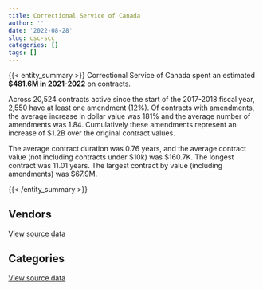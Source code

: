 ```yaml
---
title: Correctional Service of Canada
author: ''
date: '2022-08-28'
slug: csc-scc
categories: []
tags: []
---
```


<script src="/rmarkdown-libs/htmlwidgets/htmlwidgets.js"></script>
<link href="/rmarkdown-libs/datatables-css/datatables-crosstalk.css" rel="stylesheet" />
<script src="/rmarkdown-libs/datatables-binding/datatables.js"></script>
<script src="/rmarkdown-libs/jquery/jquery-3.6.0.min.js"></script>
<link href="/rmarkdown-libs/dt-core-bootstrap/css/dataTables.bootstrap.min.css" rel="stylesheet" />
<link href="/rmarkdown-libs/dt-core-bootstrap/css/dataTables.bootstrap.extra.css" rel="stylesheet" />
<script src="/rmarkdown-libs/dt-core-bootstrap/js/jquery.dataTables.min.js"></script>
<script src="/rmarkdown-libs/dt-core-bootstrap/js/dataTables.bootstrap.min.js"></script>
<link href="/rmarkdown-libs/crosstalk/css/crosstalk.min.css" rel="stylesheet" />
<script src="/rmarkdown-libs/crosstalk/js/crosstalk.min.js"></script>
<script src="/rmarkdown-libs/htmlwidgets/htmlwidgets.js"></script>
<link href="/rmarkdown-libs/datatables-css/datatables-crosstalk.css" rel="stylesheet" />
<script src="/rmarkdown-libs/datatables-binding/datatables.js"></script>
<script src="/rmarkdown-libs/jquery/jquery-3.6.0.min.js"></script>
<link href="/rmarkdown-libs/dt-core-bootstrap/css/dataTables.bootstrap.min.css" rel="stylesheet" />
<link href="/rmarkdown-libs/dt-core-bootstrap/css/dataTables.bootstrap.extra.css" rel="stylesheet" />
<script src="/rmarkdown-libs/dt-core-bootstrap/js/jquery.dataTables.min.js"></script>
<script src="/rmarkdown-libs/dt-core-bootstrap/js/dataTables.bootstrap.min.js"></script>
<link href="/rmarkdown-libs/crosstalk/css/crosstalk.min.css" rel="stylesheet" />
<script src="/rmarkdown-libs/crosstalk/js/crosstalk.min.js"></script>

{{< entity_summary >}}
Correctional Service of Canada spent an estimated **\$481.6M in 2021-2022** on contracts.

Across 20,524 contracts active since the start of the 2017-2018 fiscal year, 2,550 have at least one amendment (12%). Of contracts with amendments, the average increase in dollar value was 181% and the average number of amendments was 1.84. Cumulatively these amendments represent an increase of \$1.2B over the original contract values.

The average contract duration was 0.76 years, and the average contract value (not including contracts under \$10k) was \$160.7K. The longest contract was 11.01 years. The largest contract by value (including amendments) was \$67.9M.

{{< /entity_summary >}}

## Vendors

<div id="htmlwidget-1" style="width:100%;height:auto;" class="datatables html-widget"></div>
<script type="application/json" data-for="htmlwidget-1">{"x":{"style":"bootstrap","filter":"none","vertical":false,"data":[["<a href=\"/vendors/73719_newfoundland_labrador/\">73719 NEWFOUNDLAND LABRADOR<\/a>","<a href=\"/vendors/abco_maintenance_systems/\">ABCO MAINTENANCE SYSTEMS<\/a>","<a href=\"/vendors/adapt_pharma_canada/\">ADAPT PHARMA CANADA<\/a>","<a href=\"/vendors/advanced_paramedic/\">ADVANCED PARAMEDIC<\/a>","<a href=\"/vendors/aim_health_group/\">AIM HEALTH GROUP<\/a>","<a href=\"/vendors/air_inuit/\">AIR INUIT<\/a>","<a href=\"/vendors/alberta_seventh_step_society/\">ALBERTA SEVENTH STEP SOCIETY<\/a>","<a href=\"/vendors/anixter_canada/\">ANIXTER CANADA<\/a>","<a href=\"/vendors/apron_fuel_services/\">APRON FUEL SERVICES<\/a>","<a href=\"/vendors/asokan_business_interiors/\">ASOKAN BUSINESS INTERIORS<\/a>","<a href=\"/vendors/atlantic_roofers/\">ATLANTIC ROOFERS<\/a>","<a href=\"/vendors/av_tech/\">AV TECH<\/a>","<a href=\"/vendors/bargreen_ellingson/\">BARGREEN ELLINGSON<\/a>","<a href=\"/vendors/bgla/\">BGLA<\/a>","<a href=\"/vendors/brandt_tractor/\">BRANDT TRACTOR<\/a>","<a href=\"/vendors/breton_michel_md/\">BRETON MICHEL MD<\/a>","<a href=\"/vendors/bridges_of_canada/\">BRIDGES OF CANADA<\/a>","<a href=\"/vendors/brookfield_global_integrated_solutions/\">BROOKFIELD GLOBAL INTEGRATED SOLUTIONS<\/a>","<a href=\"/vendors/bureau_nathalie/\">BUREAU NATHALIE<\/a>","<a href=\"/vendors/buttcon/\">BUTTCON<\/a>","<a href=\"/vendors/cache_computer_consulting/\">CACHE COMPUTER CONSULTING<\/a>","<a href=\"/vendors/cansel_survey_equipment/\">CANSEL SURVEY EQUIPMENT<\/a>","<a href=\"/vendors/carmichael_engineering/\">CARMICHAEL ENGINEERING<\/a>","<a href=\"/vendors/catholic_social_services/\">CATHOLIC SOCIAL SERVICES<\/a>","<a href=\"/vendors/cbci_telecom/\">CBCI TELECOM<\/a>","<a href=\"/vendors/charron_human_resources/\">CHARRON HUMAN RESOURCES<\/a>","<a href=\"/vendors/chef_brandz/\">CHEF BRANDZ<\/a>","<a href=\"/vendors/chevron/\">CHEVRON<\/a>","<a href=\"/vendors/circle_of_eagles_lodge_society/\">CIRCLE OF EAGLES LODGE SOCIETY<\/a>","<a href=\"/vendors/cnw_group/\">CNW GROUP<\/a>","<a href=\"/vendors/colliers_project_leaders/\">COLLIERS PROJECT LEADERS<\/a>","<a href=\"/vendors/columbia_fuels/\">COLUMBIA FUELS<\/a>","<a href=\"/vendors/concept_controls/\">CONCEPT CONTROLS<\/a>","<a href=\"/vendors/connective_support_society/\">CONNECTIVE SUPPORT SOCIETY<\/a>","<a href=\"/vendors/construction_jessiko/\">CONSTRUCTION JESSIKO<\/a>","<a href=\"/vendors/convergint_technologies/\">CONVERGINT TECHNOLOGIES<\/a>","<a href=\"/vendors/crc_cure_labelle/\">CRC CURE LABELLE<\/a>","<a href=\"/vendors/csdc_systems/\">CSDC SYSTEMS<\/a>","<a href=\"/vendors/ctoms/\">CTOMS<\/a>","<a href=\"/vendors/cullen_diesel_power/\">CULLEN DIESEL POWER<\/a>","<a href=\"/vendors/cummins_canada/\">CUMMINS CANADA<\/a>","<a href=\"/vendors/d_doyle_installations/\">D DOYLE INSTALLATIONS<\/a>","<a href=\"/vendors/dalian_enterprises/\">DALIAN ENTERPRISES<\/a>","<a href=\"/vendors/delco_automation/\">DELCO AUTOMATION<\/a>","<a href=\"/vendors/dismas_society/\">DISMAS SOCIETY<\/a>","<a href=\"/vendors/dr_mandeep_saini/\">DR MANDEEP SAINI<\/a>","<a href=\"/vendors/dr_s_iskander/\">DR S ISKANDER<\/a>","<a href=\"/vendors/dynabook_canada/\">DYNABOOK CANADA<\/a>","<a href=\"/vendors/dynacare/\">DYNACARE<\/a>","<a href=\"/vendors/eclipsys_solutions/\">ECLIPSYS SOLUTIONS<\/a>","<a href=\"/vendors/elizabeth_fry_society/\">ELIZABETH FRY SOCIETY<\/a>","<a href=\"/vendors/fast_track_staffing/\">FAST TRACK STAFFING<\/a>","<a href=\"/vendors/fca_canada/\">FCA CANADA<\/a>","<a href=\"/vendors/federal_express_canada/\">FEDERAL EXPRESS CANADA<\/a>","<a href=\"/vendors/finning_international/\">FINNING INTERNATIONAL<\/a>","<a href=\"/vendors/flex_knit/\">FLEX KNIT<\/a>","<a href=\"/vendors/flynn_canada/\">FLYNN CANADA<\/a>","<a href=\"/vendors/fondation_carrefour_nouveau_monde/\">FONDATION CARREFOUR NOUVEAU MONDE<\/a>","<a href=\"/vendors/forrester_research/\">FORRESTER RESEARCH<\/a>","<a href=\"/vendors/frecon_construction/\">FRECON CONSTRUCTION<\/a>","<a href=\"/vendors/freebalance/\">FREEBALANCE<\/a>","<a href=\"/vendors/g4s_security_services/\">G4S SECURITY SERVICES<\/a>","<a href=\"/vendors/gap_wireless/\">GAP WIRELESS<\/a>","<a href=\"/vendors/garda_security_group/\">GARDA SECURITY GROUP<\/a>","<a href=\"/vendors/gartner/\">GARTNER<\/a>","<a href=\"/vendors/general_electric_canada/\">GENERAL ELECTRIC CANADA<\/a>","<a href=\"/vendors/general_motors/\">GENERAL MOTORS<\/a>","<a href=\"/vendors/george_courey/\">GEORGE COUREY<\/a>","<a href=\"/vendors/glaxosmithkline/\">GLAXOSMITHKLINE<\/a>","<a href=\"/vendors/glencairn_educational_services/\">GLENCAIRN EDUCATIONAL SERVICES<\/a>","<a href=\"/vendors/global_knowledge/\">GLOBAL KNOWLEDGE<\/a>","<a href=\"/vendors/global_upholstery/\">GLOBAL UPHOLSTERY<\/a>","<a href=\"/vendors/graham_construction/\">GRAHAM CONSTRUCTION<\/a>","<a href=\"/vendors/greg_van_wyk_professional/\">GREG VAN WYK PROFESSIONAL<\/a>","<a href=\"/vendors/harnois_energies/\">HARNOIS ENERGIES<\/a>","<a href=\"/vendors/hitrac/\">HITRAC<\/a>","<a href=\"/vendors/holland_college/\">HOLLAND COLLEGE<\/a>","<a href=\"/vendors/houle_electric/\">HOULE ELECTRIC<\/a>","<a href=\"/vendors/house_of_hope/\">HOUSE OF HOPE<\/a>","<a href=\"/vendors/ifathom/\">IFATHOM<\/a>","<a href=\"/vendors/indivior_uk/\">INDIVIOR UK<\/a>","<a href=\"/vendors/info_tech_research_group/\">INFO TECH RESEARCH GROUP<\/a>","<a href=\"/vendors/instrux_media/\">INSTRUX MEDIA<\/a>","<a href=\"/vendors/integrated_distribution_systems/\">INTEGRATED DISTRIBUTION SYSTEMS<\/a>","<a href=\"/vendors/inter_outaouais/\">INTER OUTAOUAIS<\/a>","<a href=\"/vendors/irving_oil/\">IRVING OIL<\/a>","<a href=\"/vendors/it_net_consultants/\">IT NET CONSULTANTS<\/a>","<a href=\"/vendors/j_l_richards_associates/\">J L RICHARDS ASSOCIATES<\/a>","<a href=\"/vendors/jemtec/\">JEMTEC<\/a>","<a href=\"/vendors/jht_defense/\">JHT DEFENSE<\/a>","<a href=\"/vendors/john_howard_society/\">JOHN HOWARD SOCIETY<\/a>","<a href=\"/vendors/joseph_elie/\">JOSEPH ELIE<\/a>","<a href=\"/vendors/kenn_borek_air/\">KENN BOREK AIR<\/a>","<a href=\"/vendors/kia_canada/\">KIA CANADA<\/a>","<a href=\"/vendors/kinghaven_peardonville_house_society/\">KINGHAVEN PEARDONVILLE HOUSE SOCIETY<\/a>","<a href=\"/vendors/konica_minolta_business_solutions/\">KONICA MINOLTA BUSINESS SOLUTIONS<\/a>","<a href=\"/vendors/kubota_canada/\">KUBOTA CANADA<\/a>","<a href=\"/vendors/larch_half_way_house_of_sudbury/\">LARCH HALF WAY HOUSE OF SUDBURY<\/a>","<a href=\"/vendors/lemay/\">LEMAY<\/a>","<a href=\"/vendors/les_traiteurs_bytown_catering/\">LES TRAITEURS BYTOWN CATERING<\/a>","<a href=\"/vendors/lesage_david_dr/\">LESAGE DAVID DR<\/a>","<a href=\"/vendors/macewen_petroleum/\">MACEWEN PETROLEUM<\/a>","<a href=\"/vendors/magal_s3_canada/\">MAGAL S3 CANADA<\/a>","<a href=\"/vendors/maison_charlemagne/\">MAISON CHARLEMAGNE<\/a>","<a href=\"/vendors/maison_cross_roads_de_la_societe/\">MAISON CROSS ROADS DE LA SOCIETE<\/a>","<a href=\"/vendors/maison_decision_house/\">MAISON DECISION HOUSE<\/a>","<a href=\"/vendors/maison_jeun_aide/\">MAISON JEUN AIDE<\/a>","<a href=\"/vendors/maison_joins_toi/\">MAISON JOINS TOI<\/a>","<a href=\"/vendors/maison_painchaud/\">MAISON PAINCHAUD<\/a>","<a href=\"/vendors/maplesoft_consulting/\">MAPLESOFT CONSULTING<\/a>","<a href=\"/vendors/maritime_fence/\">MARITIME FENCE<\/a>","<a href=\"/vendors/maritime_fuels/\">MARITIME FUELS<\/a>","<a href=\"/vendors/mckesson_canada/\">MCKESSON CANADA<\/a>","<a href=\"/vendors/mcknight_enterprises/\">MCKNIGHT ENTERPRISES<\/a>","<a href=\"/vendors/meewasinota_crf/\">MEEWASINOTA CRF<\/a>","<a href=\"/vendors/mega_tech/\">MEGA TECH<\/a>","<a href=\"/vendors/merck_frosst/\">MERCK FROSST<\/a>","<a href=\"/vendors/mitsubishi_motor_sales/\">MITSUBISHI MOTOR SALES<\/a>","<a href=\"/vendors/mnp/\">MNP<\/a>","<a href=\"/vendors/modern_construction/\">MODERN CONSTRUCTION<\/a>","<a href=\"/vendors/murrays_windermere_gardens/\">MURRAYS WINDERMERE GARDENS<\/a>","<a href=\"/vendors/native_clan_organization/\">NATIVE CLAN ORGANIZATION<\/a>","<a href=\"/vendors/nav_canada/\">NAV CANADA<\/a>","<a href=\"/vendors/neuroscope/\">NEUROSCOPE<\/a>","<a href=\"/vendors/nissan_canada/\">NISSAN CANADA<\/a>","<a href=\"/vendors/nordmec_construction/\">NORDMEC CONSTRUCTION<\/a>","<a href=\"/vendors/northfield_metal_products/\">NORTHFIELD METAL PRODUCTS<\/a>","<a href=\"/vendors/nua_office/\">NUA OFFICE<\/a>","<a href=\"/vendors/oei_krueger/\">OEI KRUEGER<\/a>","<a href=\"/vendors/okanagan_halfway_house_society_crf/\">OKANAGAN HALFWAY HOUSE SOCIETY CRF<\/a>","<a href=\"/vendors/olin/\">OLIN<\/a>","<a href=\"/vendors/onx_enterprise_solutions/\">ONX ENTERPRISE SOLUTIONS<\/a>","<a href=\"/vendors/optiv_canada_federal/\">OPTIV CANADA FEDERAL<\/a>","<a href=\"/vendors/oracle_canada/\">ORACLE CANADA<\/a>","<a href=\"/vendors/pal_aerospace/\">PAL AEROSPACE<\/a>","<a href=\"/vendors/paladin_group/\">PALADIN GROUP<\/a>","<a href=\"/vendors/pattison_sign_group/\">PATTISON SIGN GROUP<\/a>","<a href=\"/vendors/pepco/\">PEPCO<\/a>","<a href=\"/vendors/petrovalue_products/\">PETROVALUE PRODUCTS<\/a>","<a href=\"/vendors/phaselock_systems_international/\">PHASELOCK SYSTEMS INTERNATIONAL<\/a>","<a href=\"/vendors/phoenix_drug_alcohol_recovery/\">PHOENIX DRUG ALCOHOL RECOVERY<\/a>","<a href=\"/vendors/polaris_industries/\">POLARIS INDUSTRIES<\/a>","<a href=\"/vendors/precisionit/\">PRECISIONIT<\/a>","<a href=\"/vendors/prince_george_activator/\">PRINCE GEORGE ACTIVATOR<\/a>","<a href=\"/vendors/protak_consulting_group/\">PROTAK CONSULTING GROUP<\/a>","<a href=\"/vendors/purespirit_solutions/\">PURESPIRIT SOLUTIONS<\/a>","<a href=\"/vendors/quintet_consulting/\">QUINTET CONSULTING<\/a>","<a href=\"/vendors/r_lamba_forensic_psych_service/\">R LAMBA FORENSIC PSYCH SERVICE<\/a>","<a href=\"/vendors/rampart_international/\">RAMPART INTERNATIONAL<\/a>","<a href=\"/vendors/regent_construction/\">REGENT CONSTRUCTION<\/a>","<a href=\"/vendors/residence_carpediem/\">RESIDENCE CARPEDIEM<\/a>","<a href=\"/vendors/rhea/\">RHEA<\/a>","<a href=\"/vendors/rush_truck_centres_of_canada/\">RUSH TRUCK CENTRES OF CANADA<\/a>","<a href=\"/vendors/russel_metals/\">RUSSEL METALS<\/a>","<a href=\"/vendors/salvation_army/\">SALVATION ARMY<\/a>","<a href=\"/vendors/sap/\">SAP<\/a>","<a href=\"/vendors/sas_institute/\">SAS INSTITUTE<\/a>","<a href=\"/vendors/seqirus_canada/\">SEQIRUS CANADA<\/a>","<a href=\"/vendors/services_d_aide_en_prevention_de_la_criminalite/\">SERVICES D AIDE EN PREVENTION DE LA CRIMINALITE<\/a>","<a href=\"/vendors/shaw_cable/\">SHAW CABLE<\/a>","<a href=\"/vendors/shelter_nova_scotia/\">SHELTER NOVA SCOTIA<\/a>","<a href=\"/vendors/smiths_detection/\">SMITHS DETECTION<\/a>","<a href=\"/vendors/societe_elizabeth_fry_du_quebec/\">SOCIETE ELIZABETH FRY DU QUEBEC<\/a>","<a href=\"/vendors/societe_emmanuel_gregoire/\">SOCIETE EMMANUEL GREGOIRE<\/a>","<a href=\"/vendors/st_leonard_s_community_services/\">ST LEONARD S COMMUNITY SERVICES<\/a>","<a href=\"/vendors/st_leonard_s_society_hamilton/\">ST LEONARD S SOCIETY HAMILTON<\/a>","<a href=\"/vendors/st_leonards_house_windsor/\">ST LEONARDS HOUSE WINDSOR<\/a>","<a href=\"/vendors/st_leonards_place_peel/\">ST LEONARDS PLACE PEEL<\/a>","<a href=\"/vendors/stryker_canada/\">STRYKER CANADA<\/a>","<a href=\"/vendors/subaru_canada/\">SUBARU CANADA<\/a>","<a href=\"/vendors/summit_canada_distributors/\">SUMMIT CANADA DISTRIBUTORS<\/a>","<a href=\"/vendors/suncor_energy/\">SUNCOR ENERGY<\/a>","<a href=\"/vendors/super_channel_international/\">SUPER CHANNEL INTERNATIONAL<\/a>","<a href=\"/vendors/tankatek/\">TANKATEK<\/a>","<a href=\"/vendors/techne_seating_component/\">TECHNE SEATING COMPONENT<\/a>","<a href=\"/vendors/telecom_computer_services/\">TELECOM COMPUTER SERVICES<\/a>","<a href=\"/vendors/tenaquip/\">TENAQUIP<\/a>","<a href=\"/vendors/the_stevens_company/\">THE STEVENS COMPANY<\/a>","<a href=\"/vendors/toure_cleaning_services/\">TOURE CLEANING SERVICES<\/a>","<a href=\"/vendors/transwest_air/\">TRANSWEST AIR<\/a>","<a href=\"/vendors/troy_life_fire_safety/\">TROY LIFE FIRE SAFETY<\/a>","<a href=\"/vendors/united_church_halfway_homes/\">UNITED CHURCH HALFWAY HOMES<\/a>","<a href=\"/vendors/university_of_regina/\">UNIVERSITY OF REGINA<\/a>","<a href=\"/vendors/university_of_saskatchewan/\">UNIVERSITY OF SASKATCHEWAN<\/a>","<a href=\"/vendors/university_of_toronto/\">UNIVERSITY OF TORONTO<\/a>","<a href=\"/vendors/via_travail/\">VIA TRAVAIL<\/a>","<a href=\"/vendors/visiontec/\">VISIONTEC<\/a>","<a href=\"/vendors/waste_connections_of_canada/\">WASTE CONNECTIONS OF CANADA<\/a>","<a href=\"/vendors/waste_management_of_canada/\">WASTE MANAGEMENT OF CANADA<\/a>","<a href=\"/vendors/westcoast_genesis_society/\">WESTCOAST GENESIS SOCIETY<\/a>"],[21042.15,28388.89,11040,null,2236337.65,2151258.69,1189554.54,null,62945.05,null,28715.56,175834.68,2028250.54,null,null,2775214.31,15028128.63,15133.46,841845.83,27266,null,null,6462.95,1819221.32,null,51076,null,57750,1650465.25,10498.95,2008592.41,107699.58,null,null,null,null,1021687.89,161733.93,null,246013.14,null,403288.53,null,2027681.41,986233.4,666058.39,1366709.27,null,2537370.2,136454.02,1274158.35,24860,1150263.09,16950,null,1275360.86,null,1701485.13,null,null,175557.63,null,null,null,786512.88,null,727129.56,20790,633949.54,3094184.16,null,null,4514934.18,1182906.88,null,589566.46,null,194016.73,1735002.93,15487.19,2388367.37,null,252377.31,47424.68,null,1080499.98,null,17168.5,1268575.29,33221.39,23227911.14,null,null,null,1216497.91,31513.61,56432.14,1179850.06,null,652241.97,983249.47,null,6956305.52,1651841.33,1594719.69,847930.4,1468025.33,1510995.11,1311612.1,null,294457.15,533037.51,40485797.7,91293.56,1725361.78,null,4160290.4,457446.26,null,null,1550238.13,1589579.4,null,911247.92,445792.22,1362769.34,2181217.24,null,4124984.14,1670651.71,43953.65,null,null,100037.09,null,3482658.53,40710.96,240432.3,null,13543.05,1366296.69,243946.9,79087.72,1962209.8,95593.32,null,223791.24,666058.39,107465.78,null,1909987.39,null,null,1102334.4,20639102.28,211164.79,98344.12,null,1548426.75,2715,1478834.83,338186.61,1315673.98,3459702.21,2803518.98,2567622.28,1164112.67,3409157.33,19161.45,153964.52,518026.28,null,146312.25,3170150.92,1194763.79,null,88598.02,31078.14,null,12492.84,239531.25,1193272.14,null,347278.99,null,1618660.45,177750,310578.02,81912.81,2459075.13],[17698.46,28466.67,148184.48,null,2215930.01,3020231.58,1304192,null,null,null,null,null,4380854.99,40000,15750,2929718.59,8822945.62,196.54,844152.26,12823.58,null,6286.72,17348.15,2168221.16,null,71000,null,10500,1750644.58,10499.99,2014095.4,null,null,null,1029018.66,null,1024487.03,148311.21,49165.62,59413.61,11404.84,412422.7,null,1568820.22,988935.41,667883.21,1203542.46,2354302.45,2286442.32,155577.52,1279852.1,null,453417.41,21305,null,1372301.01,73250.1,1653614.05,38420,120910,94054.12,null,55663.8,22144.3,400728.69,68502.16,489965.68,20790,452365.13,1456162.75,14900.55,null,3401662.74,1041093.47,98669.48,228172.99,null,1311674,1739387.3,66437.81,2709068.47,null,253068.75,47759.67,1460751.5,1335010.23,14582.24,null,249068.57,null,26115912.57,77949.37,null,null,1219830.78,59651.5,208178.58,1181798.73,14946.75,1580930.86,1232774.87,154693.53,null,1655325.69,2110106.43,1099382.28,1904329.07,1515134.83,1315205.56,null,32839.09,54648,41162853.32,null,1962381.93,14934.53,3622150.86,40070.1,24916.5,null,1889847.22,1642097.75,90167.22,913744.49,44738.66,null,2663109.48,null,3774131.23,1724041.03,278529.4,217754.4,null,19679.43,null,1881890.55,null,126694.47,null,27779,2089357.58,null,120074.78,2800308,95855.22,null,225902.32,667883.21,104403.48,null,2325949.29,25008.2,483567.68,1282928.87,21785047.02,271180.05,145133.01,19494.55,1552669.02,8212.31,1482886.44,null,1319278.57,3527479.72,2811199.86,2959938.29,1306111.68,3192527.53,24328,115945.37,406768.36,79800,647680.42,null,1122207.2,441574.53,null,10144.79,null,null,308470.66,1309853.79,2314.9,261648.55,10651.15,1887891.84,null,361546.91,71566.29,2516611.42],[null,16644.44,28483.2,null,2172619.71,3130778.74,1300628.63,null,null,12655.36,null,57370.72,18756485.28,null,null,2921713.9,5770570.89,null,865155.77,null,266479.11,68787.57,60508.95,2450340.12,null,null,207845.88,null,1745861.4,10498.95,2008592.41,null,20083.49,1550035.25,106533.77,null,1021687.89,31758.5,2949937.38,18102.15,null,698421.66,957692.76,529404.83,986233.4,666058.39,697230.18,762933.96,2669693.81,63137.15,1276355.23,20340,380584.51,null,11710.89,1193263.18,73250.1,null,38420,null,125428.74,null,null,121185.31,676098.74,39331.77,131983.95,38222.25,183742.18,1452184.16,574.5,null,null,1022420.87,null,932824.04,2191851.92,1613987.12,1715726.2,null,6123217.13,78422,252377.31,null,null,833762.73,25246.87,11508.26,3775197.89,null,26556310.04,117751.99,22123.14,null,1367229.19,58328.03,836368.95,1162446.93,null,1576611.38,1194171,53507.42,null,1650802.94,2011094.11,1096378.5,1899125.98,1510995.11,1291721.08,null,null,31583.6,33737525.69,null,1957020.23,null,1352367.39,72882.74,null,10007.13,1884683.71,1637611.15,null,985833.12,77125.77,null,753000.88,15965.74,1843015.54,1709740.14,282406.74,null,null,29610.05,null,6486061.13,null,null,52500,22798.16,2083648.96,383621.44,null,2100000,125311.16,360802.43,219511.34,666058.39,310819.04,22917.91,2319594.24,66521.8,2556971.17,753736.61,21964679.9,445293.63,133202.14,27262.49,1548426.75,8189.87,1478834.83,null,1315673.98,3517841.79,2803518.98,2955600.86,1268731.71,3183804.78,24328,114470.15,null,298137.07,442988.14,null,402299.31,5668052.71,null,null,135783.45,null,396023.63,1306274.96,15088.2,null,null,1798499.86,null,408878.69,79557.92,2487811.73],[505236.33,null,null,52500,2863683.65,257324.28,1300628.63,21582.75,null,11735.95,null,20649.51,5645779.84,26371.54,null,1464859.3,8209476.44,null,936380.61,null,514628.97,63028.49,6462.95,2450340.12,31168.68,37540.86,89011.38,null,1745861.4,null,3356734.46,279922.02,234680.26,3828994.84,null,151658.67,1091180.57,null,null,null,null,290432.2,4689435.66,14878.68,1247800.37,501824.82,609111.32,2811702.2,2478131.62,101906.71,1253640.06,39945.5,211748.14,null,null,1108352.59,null,null,35535,null,97615.12,11696.49,null,150459.34,508247.51,null,460464.51,null,190632.72,1205465,14403.65,39299.14,null,879649.74,94731.04,null,4395746.97,143029.43,1818556.99,2372751.83,4422473.89,39211,252377.31,null,null,1413490.88,null,130883.34,null,null,26970371.57,363553.53,null,31918.21,1367229.19,52932.48,675592.13,1154352.33,null,1576611.38,817456.84,402345.48,null,3645795.14,1845345.04,1096378.5,1899125.98,1510995.11,1291721.08,1504500.76,null,568494.82,27892127.48,null,1971522.44,null,1072371.41,45384.08,null,28462.5,1884683.71,1637611.15,null,327995.16,null,null,2375621.59,27135.49,1889950.93,1717306.86,269117.14,null,59673.04,47342.97,87092.22,7944938.37,null,null,null,41978.23,2699350.6,null,null,2160000,224104.29,328330.21,281070.66,501824.82,227714.87,null,2319594.24,42000,13448.52,1408117.25,22075585.02,null,135519.85,27262.49,1548426.75,5474.87,1563934.61,213053.97,1249479.37,3360829.88,2899815.01,2955600.86,1273096.39,3397281.73,null,null,null,382974.8,427362.08,null,1259575.07,4485692.88,39700.01,null,161562.03,null,469865.06,1306274.96,8804.9,null,null,1771851.67,null,361220.44,132755.44,2998100.2]],"container":"<table class=\"table table-striped table-hover row-border order-column display\">\n  <thead>\n    <tr>\n      <th>Vendor<\/th>\n      <th>2018-2019<\/th>\n      <th>2019-2020<\/th>\n      <th>2020-2021<\/th>\n      <th>2021-2022<\/th>\n    <\/tr>\n  <\/thead>\n<\/table>","options":{"order":[[4,"desc"]],"pageLength":10,"autoWidth":true,"columnDefs":[{"targets":1,"render":"function(data, type, row, meta) {\n    return type !== 'display' ? data : DTWidget.formatCurrency(data, \"$\", 2, 3, \",\", \".\", true, null);\n  }"},{"targets":2,"render":"function(data, type, row, meta) {\n    return type !== 'display' ? data : DTWidget.formatCurrency(data, \"$\", 2, 3, \",\", \".\", true, null);\n  }"},{"targets":3,"render":"function(data, type, row, meta) {\n    return type !== 'display' ? data : DTWidget.formatCurrency(data, \"$\", 2, 3, \",\", \".\", true, null);\n  }"},{"targets":4,"render":"function(data, type, row, meta) {\n    return type !== 'display' ? data : DTWidget.formatCurrency(data, \"$\", 2, 3, \",\", \".\", true, null);\n  }"},{"width":"16%","targets":[1,2,3,4]},{"className":"dt-right","targets":[1,2,3,4]}],"orderClasses":false}},"evals":["options.columnDefs.0.render","options.columnDefs.1.render","options.columnDefs.2.render","options.columnDefs.3.render"],"jsHooks":[]}</script>
<p class="text-right">
<a href="https://github.com/GoC-Spending/contracts-data/tree/main/data/out/departments/csc-scc/summary_by_fiscal_year_by_vendor.csv" class="source-data-link btn btn-link">View source data</a>
</p>

## Categories

<div id="htmlwidget-2" style="width:100%;height:auto;" class="datatables html-widget"></div>
<script type="application/json" data-for="htmlwidget-2">{"x":{"style":"bootstrap","filter":"none","vertical":false,"data":[["<a href=\"/categories/facilities_and_construction/\">Facilities and construction<\/a>","<a href=\"/categories/office_management/\">Office management<\/a>","<a href=\"/categories/professional_services/\">Professional services<\/a>","<a href=\"/categories/information_technology/\">Information technology<\/a>","<a href=\"/categories/medical/\">Medical<\/a>","<a href=\"/categories/transportation_and_logistics/\">Transportation and logistics<\/a>","<a href=\"/categories/industrial_products_and_services/\">Industrial products and services<\/a>","<a href=\"/categories/travel/\">Travel<\/a>","<a href=\"/categories/security_and_protection/\">Security and protection<\/a>","<a href=\"/categories/human_capital/\">Human capital<\/a>"],[31761472.09,13030052.84,57066528.06,44540151.36,239357650.66,20234452.9,80554062.71,6629666.13,16796568.79,7554684.85],[24075448.37,11422786.53,48338274.63,50319747.03,242652853.74,20942866.96,68505673.82,3928987.01,13863459.98,6844476.46],[17537965.63,20408938.23,72037695.39,42679441.59,239218997.92,18587603.83,65160682,4067049.77,22326501.39,4547188.31],[17649036.86,13197323.36,53684249.17,62060419.58,232614228.06,18672973.28,60673718.04,1474844.18,17102649.81,4513905.86]],"container":"<table class=\"table table-striped table-hover row-border order-column display\">\n  <thead>\n    <tr>\n      <th>Category<\/th>\n      <th>2018-2019<\/th>\n      <th>2019-2020<\/th>\n      <th>2020-2021<\/th>\n      <th>2021-2022<\/th>\n    <\/tr>\n  <\/thead>\n<\/table>","options":{"order":[[4,"desc"]],"dom":"t","pageLength":30,"autoWidth":true,"columnDefs":[{"targets":1,"render":"function(data, type, row, meta) {\n    return type !== 'display' ? data : DTWidget.formatCurrency(data, \"$\", 2, 3, \",\", \".\", true, null);\n  }"},{"targets":2,"render":"function(data, type, row, meta) {\n    return type !== 'display' ? data : DTWidget.formatCurrency(data, \"$\", 2, 3, \",\", \".\", true, null);\n  }"},{"targets":3,"render":"function(data, type, row, meta) {\n    return type !== 'display' ? data : DTWidget.formatCurrency(data, \"$\", 2, 3, \",\", \".\", true, null);\n  }"},{"targets":4,"render":"function(data, type, row, meta) {\n    return type !== 'display' ? data : DTWidget.formatCurrency(data, \"$\", 2, 3, \",\", \".\", true, null);\n  }"},{"width":"16%","targets":[1,2,3,4]},{"className":"dt-right","targets":[1,2,3,4]}],"orderClasses":false,"lengthMenu":[10,25,30,50,100]}},"evals":["options.columnDefs.0.render","options.columnDefs.1.render","options.columnDefs.2.render","options.columnDefs.3.render"],"jsHooks":[]}</script>
<p class="text-right">
<a href="https://github.com/GoC-Spending/contracts-data/tree/main/data/out/departments/csc-scc/summary_by_fiscal_year_by_category.csv" class="source-data-link btn btn-link">View source data</a>
</p>
